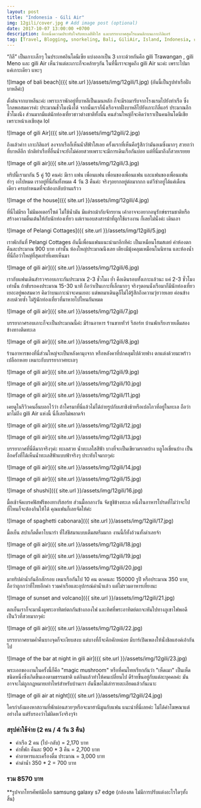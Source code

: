 ```yaml
---
layout: post
title: "Indonesia - Gili Air"
img: 12gili/cover.jpg # Add image post (optional)
date: 2017-10-07 13:00:00 +0700
description: อีกหนึ่งความประทับใจกับทะเลสีฟ้าใส และบรรยากาศสุดโรแมนติกบนเกาะกิลิแอร์
tag: [Travel, Blogging, snorkeling, Bali, GiliAir, Island, Indonesia, บาหลี, กิลิแอร์, อินโดนีเซีย]
---
```


 “กิลี” เป็นเกาะเล็กๆ ในประเทศอินโดนีเซีย แบ่งออกเป็น 3 เกาะด้วยกันคือ gili Trawangan , gili Meno และ gili Air เห็นว่าแต่ละเกาะก็จะคล้ายๆกัน ในที่นี้เราจะพูดถึง gili Air นะค่ะ เพราะไปมาแค่เกาะเดียว แหะๆ

![Image of bali beach]({{ site.url }}/assets/img/12gili/1.jpg)
(อันนี้เป็นรูปท่าเรือฝั่งบาหลีค่ะ)

ตั้งต้นจากบาหลีนะค่ะ เพราะเราพักอยู่ที่บาหลีเป็นเมนหลัก ก็จะมีรถมารับจากโรงแรมไปยังท่าเรือ ซึ่งไกลพอสมควรค่ะ ประมาณชั่วโมงนึงได้
จากนั้นเราก็นั่งเรือจากฝั่งบาหลีไปยังเกาะกิลี่แอร์ ประมาณอีกชั่วโมงนึง ส่วนมากมีแต่นักท่องเที่ยวชาวต่างชาติทั้งนั้น คนส่วนใหญ่ก็จะคิดว่าเราเป็นคนอินโดนีเชียเพราะหน้าเอเชียสุด lol

![Image of gili Air]({{ site.url }}/assets/img/12gili/2.jpg)

ถึงแล้วค่าา เกาะกิลิแอร์ ลงจากเรือก็เห็นน้ำสีฟ้าใสเลย ครั้งแรกที่เห็นคือรู้สึกว่ามันอเมซิ่งมากๆ สวยกว่าที่บาหลีอีก ปกติท่าเรือที่อื่นน้ำจะยังไม่ค่อยสวยเพราะจะมีการเดินเรือกันบ่อย แต่ที่นี่มาถึงก็สวยเรยยย

![Image of gili air]({{ site.url }}/assets/img/12gili/3.jpg)

ทริปนี้เรามากัน 5 คู่ 10 คนค่ะ มีเรา แฟน เพื่อนแฟน เพื่อนของเพื่อนแฟน และแฟนของเพื่อนแฟน ฮ่าๆ งงไปหมด เราอยู่ที่นี่กันทั้งหมด 4 วัน 3 คืนค่ะ จริงๆอยากอยู่ต่อมากกก แต่วีซ่าอยู่ได้แค่เดือนเดียว ครบกำหนดที่จะต้องกลับบ้านแร้วว

![Image of the house]({{ site.url }}/assets/img/12gili/4.jpg)

ที่นี่ไม่มีรถ ไม่มีมอเตอร์ไซต์ ไม่ใช้น้ำมัน มีแต่รถม้ากับจักรยาน เค้าอาจจะอยากอนุรักษ์ธรรมชาติหรือสร้างความตื่นเต้นให้กับนักท่องเที่ยว แต่เราแอบสงสารม้าที่ถูกใช้แรงงาน ก็เลยไม่นั่งค่ะ เดินเอา

![Image of Pelangi Cottages]({{ site.url }}/assets/img/12gili/5.jpg)

เราพักกันที่ Pelangi Cottages อันนี้เพื่อนแฟนแนะนำมาอีกทีค่ะ เป็นเหมือนโฮมสเตย์ ค่าห้องตกคืนละประมาณ 900 บาท เท่านั้น ห้องใหญ่ประมาณนึงเลย เตียงมีมุ้งคลุมเหมือนในนิทาน และห้องน้ำที่นี่ถือว่าใหญ่ที่สุดเท่าที่เคยเห็นมา

![Image of gili air]({{ site.url }}/assets/img/12gili/6.jpg)

เรากับแฟนเดินสำรวจรอบเกาะกันประมาณ 2-3 ชั่วโมง ย้ำ คือเดินรอบทั้งเกาะแล้วนะ แค่ 2-3 ชั่วโมงเท่านั้น ถ้าขับรถคงประมาณ 15-30 นาที ถือว่าเป็นเกาะที่เล็กมากๆ จริงๆตอนนั่งเรือมาก็มีนักท่องเที่ยวเยอะอยู่พอสมควร คิดว่าบนเกาะน่าจะคนเยอะ แต่พอมาเดินดูก็ไม่ได้รู้สึกถึงความวุ่ยวายเลย ค่อนข้างสงบด้วยซ้ำ ไม่รู้นักท่องเที่ยวที่มาหายไปไหนกันหมด

![Image of gili air]({{ site.url }}/assets/img/12gili/7.jpg)

บรรยากาศรอบเกาะก็จะเป็นประมาณนี้ค่ะ มีร้านอาหาร ร้านขายทัวร์ รีสอร์ท บ้านพักเรียงรายเต็มสองข้างทางติดทะเล

![Image of gili air]({{ site.url }}/assets/img/12gili/8.jpg)

ร้านอาหารของที่นี่ส่วนใหญ่จะเป็นหลังคามุงจาก หรือหลังคาที่ปกคลุมไปด้วยฟาง ตกแต่งด้วยมะพร้าว เปลือกหอย เหมาะกับบรรยากาศทะเลๆ

![Image of gili air]({{ site.url }}/assets/img/12gili/9.jpg)

![Image of gili air]({{ site.url }}/assets/img/12gili/10.jpg)

![Image of gili air]({{ site.url }}/assets/img/12gili/11.jpg)

เคยดูในรีวิวคนอื่นบอกไว้ว่า ถ้าใครมาที่นี่แล้วไม่ได้ถ่ายรูปกับเสาชิงช้าหรือเปลไกวที่อยู่ในทะเล ถือว่ามาไม่ถึง gili Air แห่งนี้ นี่ก็เลยไม่พลาดจ้า

![Image of gili air]({{ site.url }}/assets/img/12gili/12.jpg)

![Image of gili air]({{ site.url }}/assets/img/12gili/13.jpg)

บรรยากาศที่นี่ดีมากจริงๆค่ะ ทะเลสวย น้ำทะเลใสสีฟ้า บางที่จะเป็นเขียวมรกตบ้าง บลูโอเชี่ยนบ้าง เป็นอีกครั้งที่ได้เห็นน้ำทะเลสีฟ้าแบบฟ้าจริงๆ ประทับใจมากๆค่ะ

![Image of gili air]({{ site.url }}/assets/img/12gili/14.jpg)

![Image of gili air]({{ site.url }}/assets/img/12gili/15.jpg)

![Image of shushi]({{ site.url }}/assets/img/12gili/16.jpg)

มื้อเช้าจัดเบรคฟัสฟรีของทางรีสอร์ท ส่วนมื้อกลางวัน จัดซูชิข้างทะเล หนึ่งในอาหารโปรดที่ไม่ว่าจะไปที่ไหนก็จะต้องกินให้ได้ คุณแฟนก็เลยจัดให้ค่ะ

![Image of spaghetti cabonara]({{ site.url }}/assets/img/12gili/17.jpg)

มื้อเย็น สปาเก็ตตี้คาโบนาร่า ที่ใส่ชีสมาแบบเต็มสตรีมมาก งานนี้ก็ทั้งอ้วนทั้งดำเลยจ้า  

![Image of gili air]({{ site.url }}/assets/img/12gili/18.jpg)

![Image of gili air]({{ site.url }}/assets/img/12gili/19.jpg)

![Image of gili air]({{ site.url }}/assets/img/12gili/20.jpg)

มาทริปดำน้ำกันอีกสักรอบ เหมาเรือกันไป 10 คน ตกคนละ 150000 รูปี หรือประมาณ 350 บาท ุถือว่าถูกกว่าที่ไทยอีกค่า รวมค่าเรือและอุปกรณ์ดำน้ำแล้ว แต่ไม่รวมอาหารเที่ยงนะ

![Image of sunset and volcano]({{ site.url }}/assets/img/12gili/21.jpg)

ตกเย็นเราก็จะมานั่งดูพระอาทิตย์ตกกันข้างกองไฟ และทิศที่พระอาทิตย์ตกจะหันไปทางภูเขาไฟพอดี เป็นวิวที่สวยมากๆค่ะ

![Image of gili air]({{ site.url }}/assets/img/12gili/22.jpg)

บรรยากาศยามค่ำคืนบางจุดก็จะเงียบสงบ แต่บางที่ก็จะคึกคักหน่อย มีบาร์เปิดเพลงให้นั่งชิลแฮงค์เอ้ากันไป  

![Image of the bar at night in gili air]({{ site.url }}/assets/img/12gili/23.jpg)

พระเอกของงานในครั้งนี้ก็คือ "magic mushroom" หรือที่คนไทยเรียกกันว่า "เห็ดเมา" เป็นเห็ดชนิดหนี่งซึ่งเกิดขึ้นเองตามธรรมชาติ แต่กินแล้วทำให้คนเปลี่ยนไป ดีร้ายขึ้นอยู่กับแต่ละบุคคลค่ะ มันอาจจะไม่ถูกกฎหมายเท่าไหร่สำหรับบ้านเรา อันนี้ขอไม่เล่ารายละเอียดแล้วกันเนาะ

![Image of gili air at night]({{ site.url }}/assets/img/12gili/24.jpg)

ใครกำลังมองหาสถานที่พักผ่อนสวยๆหรือจะมาฮานีมูนกับแฟน แนะนำที่นี่เลยค่ะ ไม่ได้ค่าโฆษณาแต่อย่างใด แต่รับรองว่าไม่ผิดหวังจริงๆจ้า

### สรุปค่าใช้จ่าย (2 คน / 4 วัน 3 คืน)    
- ค่าเรือ 2 คน (ไป-กลับ) = 2,170 บาท  
- ค่าที่พัก คืนละ 900 * 3 คืน = 2,700 บาท   
- ค่าอาหารและเครื่องดื่ม ประมาณ = 3,000 บาท   
- ค่าดำน้ำ 350 * 2 = 700 บาท    

### รวม 8570 บาท  

**รูปจากโทรศัพท์มือถือ samsung galaxy s7 edge (กล้องสด ไม่มีการปรับแต่งอะไรใดๆทั้งสิ้น)
